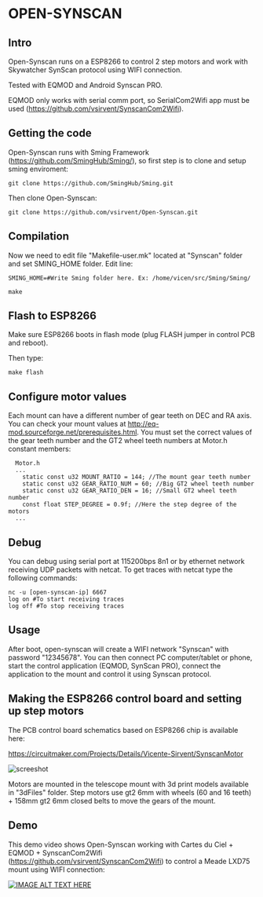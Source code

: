 # OPEN-SYNSCAN

## Intro

Open-Synscan runs on a ESP8266 to control 2 step motors and work with Skywatcher SynScan protocol using WIFI connection.

Tested with EQMOD and Android Synscan PRO.

EQMOD only works with serial comm port, so SerialCom2Wifi app must be used (https://github.com/vsirvent/SynscanCom2Wifi).

## Getting the code

Open-Synscan runs with Sming Framework (https://github.com/SmingHub/Sming/), so first step is to clone and setup sming enviroment:

```
git clone https://github.com/SmingHub/Sming.git
```

Then clone Open-Synscan:

```
git clone https://github.com/vsirvent/Open-Synscan.git
```

## Compilation

Now we need to edit file "Makefile-user.mk" located at "Synscan" folder and set SMING_HOME folder. 
Edit line:

```
SMING_HOME=#Write Sming folder here. Ex: /home/vicen/src/Sming/Sming/
```

```
make
```

## Flash to ESP8266

Make sure ESP8266 boots in flash mode (plug FLASH jumper in control PCB and reboot).

Then type:

```
make flash
```

## Configure motor values

Each mount can have a different number of gear teeth on DEC and RA axis. You can check your mount values at <http://eq-mod.sourceforge.net/prerequisites.html>. You must set the correct values of the gear teeth number and the GT2 wheel teeth numbers at Motor.h constant members:

```
  Motor.h
  ...
	static const u32 MOUNT_RATIO = 144; //The mount gear teeth number
	static const u32 GEAR_RATIO_NUM = 60; //Big GT2 wheel teeth number
	static const u32 GEAR_RATIO_DEN = 16; //Small GT2 wheel teeth number
	const float STEP_DEGREE = 0.9f; //Here the step degree of the motors
  ...
```

## Debug

You can debug using serial port at 115200bps 8n1 or by ethernet network receiving UDP packets with netcat. To get traces with netcat type the following commands:

```
nc -u [open-synscan-ip] 6667
log on #To start receiving traces
log off #To stop receiving traces
```
## Usage

After boot, open-synscan will create a WIFI network "Synscan" with password "12345678". You can then connect PC computer/tablet or phone, start the control application (EQMOD, SynScan PRO), connect the application to the mount and control it using Synscan protocol.

## Making the ESP8266 control board and setting up step motors

The PCB control board schematics based on ESP8266 chip is available here:

https://circuitmaker.com/Projects/Details/Vicente-Sirvent/SynscanMotor

![screeshot](https://raw.githubusercontent.com/vsirvent/Open-Synscan/master/Hardware/open-synscan-3d.png)

Motors are mounted in the telescope mount with 3d print models available in "3dFiles" folder. Step motors use gt2 6mm with wheels (60 and 16 teeth) + 158mm gt2 6mm closed belts to move the gears of the mount.

## Demo

This demo video shows Open-Synscan working with Cartes du Ciel + EQMOD + SynscanCom2Wifi (https://github.com/vsirvent/SynscanCom2Wifi) to control a Meade LXD75 mount using WIFI connection:

[![IMAGE ALT TEXT HERE](https://img.youtube.com/vi/-moP3M088pw/0.jpg)](https://www.youtube.com/watch?v=-moP3M088pw)
